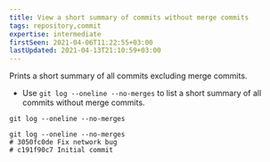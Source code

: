 ```yaml
---
title: View a short summary of commits without merge commits
tags: repository,commit
expertise: intermediate
firstSeen: 2021-04-06T11:22:55+03:00
lastUpdated: 2021-04-13T21:10:59+03:00
---
```


Prints a short summary of all commits excluding merge commits.

- Use `git log --oneline --no-merges` to list a short summary of all commits without merge commits.

```shell
git log --oneline --no-merges
```

```shell
git log --oneline --no-merges
# 3050fc0de Fix network bug
# c191f90c7 Initial commit
```
